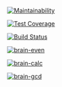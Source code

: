 [![Maintainability](https://api.codeclimate.com/v1/badges/a99a88d28ad37a79dbf6/maintainability)](https://codeclimate.com/github/codeclimate/codeclimate/maintainability)

[![Test Coverage](https://api.codeclimate.com/v1/badges/a99a88d28ad37a79dbf6/test_coverage)](https://codeclimate.com/github/codeclimate/codeclimate/test_coverage)

[![Build Status](https://travis-ci.org/frankylamps/python-project-lvl1.svg?branch=master)](https://travis-ci.org/frankylamps/python-project-lvl1)

[![brain-even](https://asciinema.org/a/DHRoRJJwAe0G4CjYMHF3LmeFl.svg)](https://asciinema.org/a/DHRoRJJwAe0G4CjYMHF3LmeFl)

[![brain-calc](https://asciinema.org/a/pFvJhOA2XDYjQEK4fj74rDkDO.svg)](https://asciinema.org/a/pFvJhOA2XDYjQEK4fj74rDkDO)

[![brain-gcd](https://asciinema.org/a/sbGVnmuWt7yZd4Us5HV1nzpVm.svg)](https://asciinema.org/a/sbGVnmuWt7yZd4Us5HV1nzpVm)